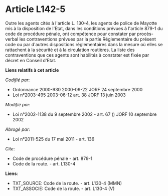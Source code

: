 # Article L142-5

Outre les agents cités à l'article L. 130-4, les agents de police de Mayotte mis à la disposition de l'Etat, dans les
conditions prévues à l'article 879-1 du code de procédure pénale, ont compétence pour constater par procès-verbal les
contraventions prévues par la partie Réglementaire du présent code ou par d'autres dispositions réglementaires dans la mesure
où elles se rattachent à la sécurité et à la circulation routières. La liste des contraventions que ces agents sont habilités
à constater est fixée par décret en Conseil d'Etat.

**Liens relatifs à cet article**

_Codifié par_:

  - Ordonnance 2000-930 2000-09-22 JORF 24 septembre 2000
  - Loi n°2003-495 2003-06-12 art. 38 JORF 13 juin 2003

_Modifié par_:

  - Loi n°2002-1138 du 9 septembre 2002 - art. 67 () JORF 10 septembre 2002

_Abrogé par_:

  - Loi n°2011-525 du 17 mai 2011 - art. 136

_Cite_:

  - Code de procédure pénale - art. 879-1
  - Code de la route. - art. L130-4

**Liens**:

  - TXT_SOURCE: Code de la route. - art. L130-4 (MMN)
  - TXT_ASSOCIE: Code de la route. - art. L130-4 (V)
